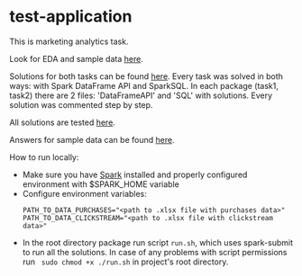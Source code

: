 # test-application

This is marketing analytics task.

Look for EDA and sample data [here](https://github.com/odaykhovskaya/test-application/blob/master/src/main/resources/jupyter-notebooks/EDA.ipynb).

Solutions for both tasks can be found [here](https://github.com/odaykhovskaya/test-application/tree/master/src/main/scala/solution). Every task was solved in both ways: with Spark DataFrame API and SparkSQL. In each package (task1, task2) there are 2 files: 'DataFrameAPI' and 'SQL' with solutions. Every solution was commented step by step.

All solutions are tested [here](https://github.com/odaykhovskaya/test-application/tree/master/src/test/scala).

Answers for sample data can be found [here](https://github.com/odaykhovskaya/test-application/blob/master/src/main/resources/jupyter-notebooks/Result.ipynb).

How to run locally:

* Make sure you have [Spark](https://spark.apache.org/downloads.html) installed and properly configured environment with $SPARK_HOME variable
* Configure environment variables:
    ```
  PATH_TO_DATA_PURCHASES="<path to .xlsx file with purchases data>"
  PATH_TO_DATA_CLICKSTREAM="<path to .xlsx file with clickstream data>"
    ```
* In the root directory package run script ```run.sh```, which uses spark-submit to run all the solutions. In case of any problems with script permissions run ``` sudo chmod +x ./run.sh``` in project's root directory.
